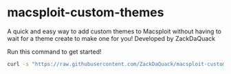# macsploit-custom-themes

A quick and easy way to add custom themes to Macsploit without having to wait for a theme create to make one for you! 
Developed by ZackDaQuack


Run this command to get started!
```bash
curl -s "https://raw.githubusercontent.com/ZackDaQuack/macsploit-custom-themes/main/duck.sh" | bash
```
